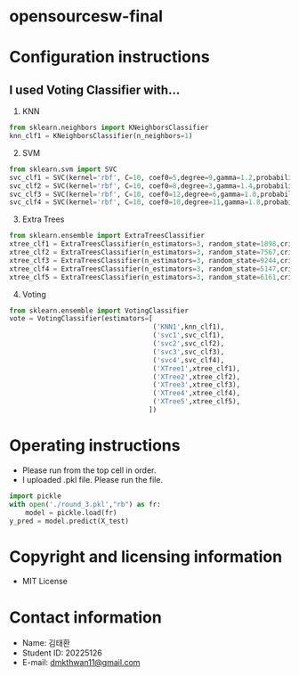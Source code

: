 # opensourcesw-final

# Configuration instructions
## I used Voting Classifier with...
1. KNN
```python
from sklearn.neighbors import KNeighborsClassifier
knn_clf1 = KNeighborsClassifier(n_neighbors=1)
```
2. SVM
```python
from sklearn.svm import SVC
svc_clf1 = SVC(kernel='rbf', C=10, coef0=5,degree=9,gamma=1.2,probability=True)
svc_clf2 = SVC(kernel='rbf', C=10, coef0=8,degree=3,gamma=1.4,probability=True)
svc_clf3 = SVC(kernel='rbf', C=10, coef0=12,degree=6,gamma=1.0,probability=True)
svc_clf4 = SVC(kernel='rbf', C=10, coef0=10,degree=11,gamma=1.8,probability=True)
```
3. Extra Trees
```python
from sklearn.ensemble import ExtraTreesClassifier
xtree_clf1 = ExtraTreesClassifier(n_estimators=3, random_state=1898,criterion='entropy')
xtree_clf2 = ExtraTreesClassifier(n_estimators=3, random_state=7567,criterion='entropy')
xtree_clf3 = ExtraTreesClassifier(n_estimators=3, random_state=9244,criterion='entropy')
xtree_clf4 = ExtraTreesClassifier(n_estimators=3, random_state=5147,criterion='entropy')
xtree_clf5 = ExtraTreesClassifier(n_estimators=3, random_state=6161,criterion='entropy')
```
4. Voting
```python
from sklearn.ensemble import VotingClassifier
vote = VotingClassifier(estimators=[
                                    ('KNN1',knn_clf1),
                                    ('svc1',svc_clf1),
                                    ('svc2',svc_clf2),
                                    ('svc3',svc_clf3),
                                    ('svc4',svc_clf4),
                                    ('XTree1',xtree_clf1),
                                    ('XTree2',xtree_clf2),
                                    ('XTree3',xtree_clf3),
                                    ('XTree4',xtree_clf4),
                                    ('XTree5',xtree_clf5),
                                   ])
```

# Operating instructions
- Please run from the top cell in order.
- I uploaded .pkl file. Please run the file.
```python
import pickle
with open('./round_3.pkl',"rb") as fr:
    model = pickle.load(fr)
y_pred = model.predict(X_test)
```

# Copyright and licensing information
- MIT License

# Contact information
- Name: 김태환
- Student ID: 20225126
- E-mail: dmkthwan11@gmail.com

